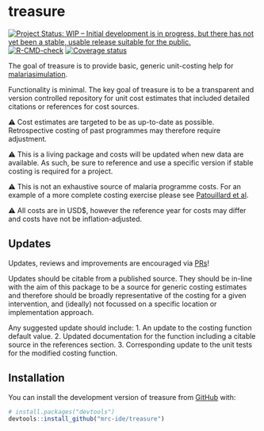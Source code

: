 
<!-- README.md is generated from README.Rmd. Please edit that file -->

# treasure

<!-- badges: start -->

[![Project Status: WIP – Initial development is in progress, but there
has not yet been a stable, usable release suitable for the
public.](https://www.repostatus.org/badges/latest/wip.svg)](https://www.repostatus.org/#wip)
[![R-CMD-check](https://github.com/mrc-ide/treasure/workflows/R-CMD-check/badge.svg)](https://github.com/mrc-ide/treasure/actions)
[![Coverage
status](https://codecov.io/gh/mrc-ide/treasure/branch/main/graph/badge.svg)](https://codecov.io/github/mrc-ide/treasure)
<!-- badges: end -->

The goal of treasure is to provide basic, generic unit-costing help for
[malariasimulation](https://mrc-ide.github.io/malariasimulation/).

Functionality is minimal. The key goal of treasure is to be a
transparent and version controlled repository for unit cost estimates
that included detailed citations or references for cost sources.

:warning: Cost estimates are targeted to be as up-to-date as possible.
Retrospective costing of past programmes may therefore require
adjustment.

:warning: This is a living package and costs will be updated when new
data are available. As such, be sure to reference and use a specific
version if stable costing is required for a project.

:warning: This is not an exhaustive source of malaria programme costs.
For an example of a more complete costing exercise please see
[Patouillard et al](https://gh.bmj.com/content/2/2/e000176).

:warning: All costs are in USD$, however the reference year for costs
may differ and costs have not be inflation-adjusted.

## Updates

Updates, reviews and improvements are encouraged via
[PRs](https://github.com/mrc-ide/treasure/pulls)!

Updates should be citable from a published source. They should be
in-line with the aim of this package to be a source for generic costing
estimates and therefore should be broadly representative of the costing
for a given intervention, and (ideally) not focussed on a specific
location or implementation approach.

Any suggested update should include: 1. An update to the costing
function default value. 2. Updated documentation for the function
including a citable source in the references section. 3. Corresponding
update to the unit tests for the modified costing function.

## Installation

You can install the development version of treasure from
[GitHub](https://github.com/) with:

``` r
# install.packages("devtools")
devtools::install_github("mrc-ide/treasure")
```
